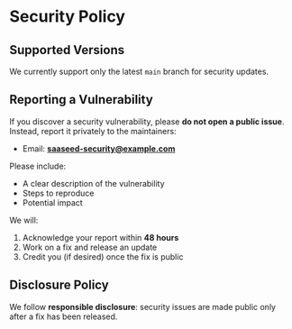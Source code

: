 # Security Policy

## Supported Versions
We currently support only the latest `main` branch for security updates.

## Reporting a Vulnerability
If you discover a security vulnerability, please **do not open a public issue**.  
Instead, report it privately to the maintainers:

- Email: **saaseed-security@example.com**

Please include:
- A clear description of the vulnerability
- Steps to reproduce
- Potential impact

We will:
1. Acknowledge your report within **48 hours**
2. Work on a fix and release an update
3. Credit you (if desired) once the fix is public

## Disclosure Policy
We follow **responsible disclosure**: security issues are made public only
after a fix has been released.